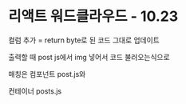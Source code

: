 # 리액트 워드클라우드 - 10.23



컬럼 추가 = return byte로 된 코드 그대로 업데이트



출력할 때 post js에서 img 넣어서 코드 불러오는식으로



매칭은 컴포넌트 post.js와

컨테이너 posts.js



